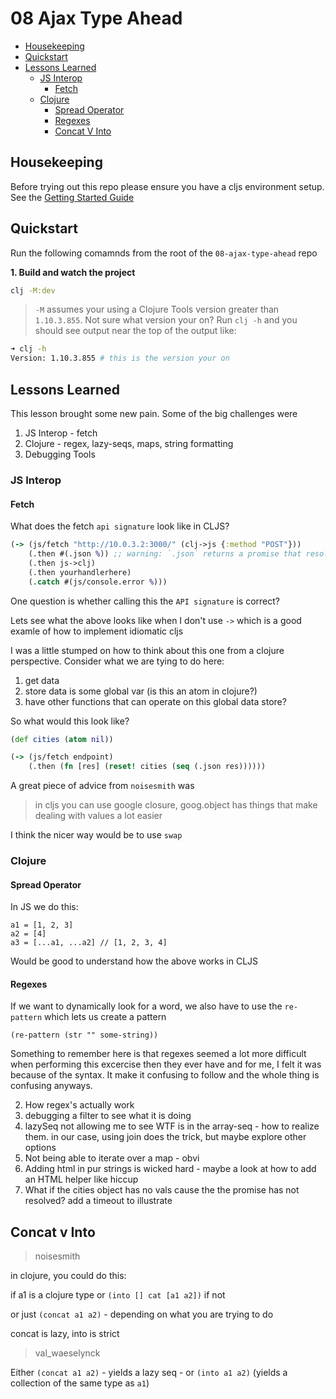 # 08 Ajax Type Ahead

- [Housekeeping](#housekeepings)
- [Quickstart](#quickstart)
- [Lessons Learned](#lessons-learned)
  - [JS Interop](#js-interop)
    - [Fetch](#fetch)
  - [Clojure](#clojure)
    - [Spread Operator](#spread-operator)
    - [Regexes](#regexes)
    - [Concat V Into](#concat-v-into)

## Housekeeping

Before trying out this repo please ensure you have a cljs environment setup. See the [Getting Started Guide](https://github.com/tkjone/clojurescript-30#getting-started)

## Quickstart

Run the following comamnds from the root of the `08-ajax-type-ahead` repo

**1. Build and watch the project**

```bash
clj -M:dev
```

> `-M` assumes your using a Clojure Tools version greater than `1.10.3.855`.  Not sure what version your on?  Run `clj -h` and you should see output near the top of the output like:

```bash
➜ clj -h
Version: 1.10.3.855 # this is the version your on
```

## Lessons Learned

This lesson brought some new pain. Some of the big challenges were

1.  JS Interop - fetch
1.  Clojure - regex, lazy-seqs, maps, string formatting
1.  Debugging Tools

### JS Interop

#### Fetch

What does the fetch `api signature` look like in CLJS?

```clojure
(-> (js/fetch "http://10.0.3.2:3000/" (clj->js {:method "POST"}))
    (.then #(.json %)) ;; warning: `.json` returns a promise that resolves to the parsed json body
    (.then js->clj)
    (.then yourhandlerhere)
    (.catch #(js/console.error %)))
```

One question is whether calling this the `API signature` is correct?

Lets see what the above looks like when I don't use `->` which is a good examle of how to implement idiomatic cljs

I was a little stumped on how to think about this one from a clojure perspective. Consider what we are tying to do here:

1.  get data
2.  store data is some global var (is this an atom in clojure?)
3.  have other functions that can operate on this global data store?

So what would this look like?

```clojure
(def cities (atom nil))

(-> (js/fetch endpoint)
    (.then (fn [res] (reset! cities (seq (.json res))))))
```

A great piece of advice from `noisesmith` was

> in cljs you can use google closure, goog.object has things that make dealing with values a lot easier

I think the nicer way would be to use `swap`

### Clojure

#### Spread Operator

In JS we do this:

```
a1 = [1, 2, 3]
a2 = [4]
a3 = [...a1, ...a2] // [1, 2, 3, 4]
```

Would be good to understand how the above works in CLJS

#### Regexes

If we want to dynamically look for a word, we also have to use the `re-pattern` which lets us create a pattern

`(re-pattern (str "" some-string))`

Something to remember here is that regexes seemed a lot more difficult when performing this excercise then they ever have and for me, I felt it was because of the syntax. It make it confusing to follow and the whole thing is confusing anyways.

2.  How regex's actually work
3.  debugging a filter to see what it is doing
4.  lazySeq not allowing me to see WTF is in the array-seq - how to realize them. in our case, using join does the trick, but maybe explore other options
5.  Not being able to iterate over a map - obvi
6.  Adding html in pur strings is wicked hard - maybe a look at how to add an HTML helper like hiccup
7.  What if the cities object has no vals cause the the promise has not resolved? add a timeout to illustrate

## Concat v Into

> noisesmith

in clojure, you could do this:

if a1 is a clojure type
or `(into [] cat [a1 a2])` if not

or just `(concat a1 a2)` - depending on what you are trying to do

concat is lazy, into is strict

> val_waeselynck

Either `(concat a1 a2)` - yields a lazy seq - or `(into a1 a2)` (yields a collection of the same type as `a1`)
